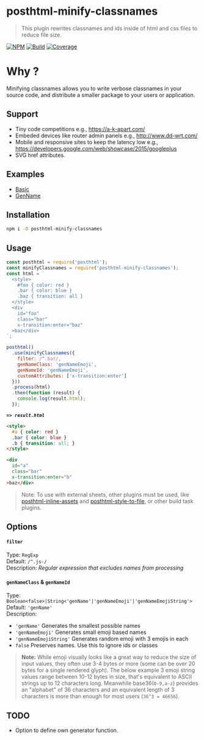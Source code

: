 # posthtml-minify-classnames

> This plugin rewrites classnames and ids inside of html and css files to reduce file size.


[![NPM][npm]][npm-url]
[![Build][build]][build-badge]
[![Coverage][cover]][cover-badge]

# Why ?

Minifying classnames allows you to write verbose classnames in your source code, and distribute a smaller package to your users or application.

## Support

- Tiny code competitions e.g., https://a-k-apart.com/
- Embeded devices like router admin panels e.g., http://www.dd-wrt.com/
- Mobile and responsive sites to keep the latency low e.g., https://developers.google.com/web/showcase/2015/googleplus
- SVG href attributes.

## Examples

- [Basic](examples/basic.md)
- [GenName](examples/genName.md)

## Installation

```sh
npm i -D posthtml-minify-classnames
```

## Usage

```js
const posthtml = require('posthtml');
const minifyClassnames = require('posthtml-minify-classnames');
const html = `
  <style>
    #foo { color: red }
    .bar { color: blue }
    .baz { transition: all }
  </style>
  <div 
    id="foo" 
    class="bar"
    x-transition:enter="baz"
  >baz</div>
`;

posthtml()
  .use(minifyClassnames({
    filter: /^.bar/,
    genNameClass: 'genNameEmoji',
    genNameId: 'genNameEmoji',
    customAttributes: ['x-transition:enter']
  }))
  .process(html)
  .then(function (result) {
    console.log(result.html);
  });
```

_**`=> result.html`**_
```html
<style>
  #a { color: red } 
  .bar { color: blue } 
  .b { transition: all; }
</style>

<div 
  id="a" 
  class="bar" 
  x-transition:enter="b"
>baz</div>
```

> Note: To use with external sheets, other plugins must be used, like [posthtml-inline-assets](https://github.com/jonathantneal/posthtml-inline-assets) and [posthtml-style-to-file](https://github.com/posthtml/posthtml-style-to-file), or other build task plugins.

## Options

#### `filter`

Type: `RegExp`  
Default: `/^.js-/`  
Description: *Regular expression that excludes names from processing*

#### `genNameClass` & `genNameId`

Type: `Boolean<false>|String<'genName'|'genNameEmoji'|'genNameEmojiString'>`  
Default: `'genName'`  
Description:  
- `'genName'` Generates the smallest possible names
- `'genNameEmoji'` Generates small emoji based names
- `'genNameEmojiString'` Generates random emoji with 3 emojis in each
- `false` Preserves names. Use this to ignore ids or classes

> **Note:** While emoji visually looks like a great way to reduce the size of input values, they often use 3-4 bytes or more (some can be over 20 bytes for a single rendered glyph). The below example 3 emoji string values range between 10-12 bytes in size, that's equivalent to ASCII strings up to 12 characters long. Meanwhile base36(`0-9,a-z`) provides an "alphabet" of 36 characters and an equivalent length of 3 characters is more than enough for most users (`36^3 = 46656`).

## TODO

- Option to define own generator function.



[posthtmlUrl]: https://github.com/posthtml/posthtml

[npm]: https://img.shields.io/npm/v/posthtml-minify-classnames.svg
[npm-url]: https://npmjs.com/package/posthtml-minify-classnames

[build]: https://travis-ci.org/posthtml/posthtml-minify-classnames.svg?branch=master
[build-badge]: https://travis-ci.org/posthtml/posthtml-minify-classnames?branch=master

[cover]: https://coveralls.io/repos/github/posthtml/posthtml-minify-classnames/badge.svg?cache
[cover-badge]: https://coveralls.io/github/posthtml/posthtml-minify-classnames?branch=master
